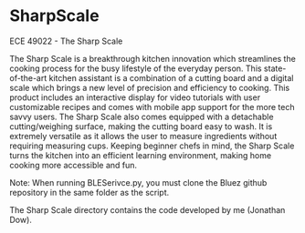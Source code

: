 # SharpScale
ECE 49022 - The Sharp Scale

The Sharp Scale is a breakthrough kitchen innovation which streamlines the cooking process for the busy lifestyle of the everyday person. This state-of-the-art kitchen assistant is a combination of a cutting board and a digital scale which brings a new level of precision and efficiency to cooking. This product includes an interactive display for video tutorials with user customizable recipes and comes with mobile app support for the more tech savvy users. The Sharp Scale also comes equipped with a detachable cutting/weighing surface, making the cutting board easy to wash. It is extremely versatile as it allows the user to measure ingredients without requiring measuring cups. Keeping beginner chefs in mind, the Sharp Scale turns the kitchen into an efficient learning environment, making home cooking more accessible and fun. 

Note: When running BLESerivce.py, you must clone the Bluez github repository in the same folder as the script.

The Sharp Scale directory contains the code developed by me (Jonathan Dow).
